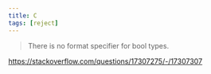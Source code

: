 ```yaml
---
title: C
tags: [reject]
---
```


> There is no format specifier for bool types.

<https://stackoverflow.com/questions/17307275/-/17307307>
